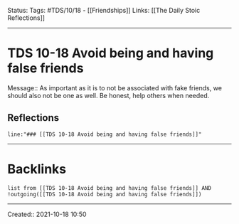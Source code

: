 Status:
Tags: #TDS/10/18 - [[Friendships]]
Links: [[The Daily Stoic Reflections]]
___
# TDS 10-18 Avoid being and having false friends
Message:: As important as it is to not be associated with fake friends, we should also not be one as well. Be honest, help others when needed.

## Reflections
 ```query
line:"### [[TDS 10-18 Avoid being and having false friends]]"
```
___
# Backlinks
```dataview
list from [[TDS 10-18 Avoid being and having false friends]] AND !outgoing([[TDS 10-18 Avoid being and having false friends]])
```
___

Created:: 2021-10-18 10:50

